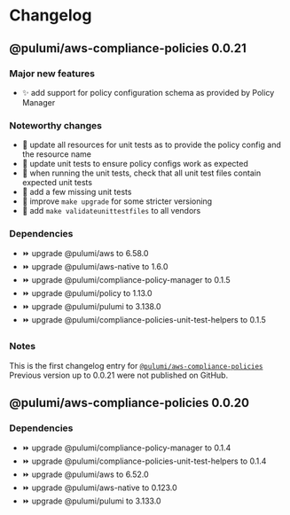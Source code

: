 # Changelog

## @pulumi/aws-compliance-policies 0.0.21

### Major new features

* ✨ add support for policy configuration schema as provided by Policy Manager

### Noteworthy changes

* 🌿 update all resources for unit tests as to provide the policy config and the resource name
* 🌿 update unit tests to ensure policy configs work as expected
* 🌿 when running the unit tests, check that all unit test files contain expected unit tests
* 🐛 add a few missing unit tests
* 🌿 improve `make upgrade` for some stricter versioning
* 🌿 add `make validateunittestfiles` to all vendors

### Dependencies

* ⏩ upgrade @pulumi/aws to 6.58.0
* ⏩ upgrade @pulumi/aws-native to 1.6.0
* ⏩ upgrade @pulumi/compliance-policy-manager to 0.1.5
* ⏩ upgrade @pulumi/policy to 1.13.0
* ⏩ upgrade @pulumi/pulumi to 3.138.0
* ⏩ upgrade @pulumi/compliance-policies-unit-test-helpers to 0.1.5

### Notes

This is the first changelog  entry for [`@pulumi/aws-compliance-policies`](https://www.npmjs.com/package/@pulumi/aws-compliance-policies)
Previous version up to 0.0.21 were not published on GitHub.

## @pulumi/aws-compliance-policies 0.0.20

### Dependencies

* ⏩ upgrade @pulumi/compliance-policy-manager to 0.1.4
* ⏩ upgrade @pulumi/compliance-policies-unit-test-helpers to 0.1.4
* ⏩ upgrade @pulumi/aws to 6.52.0
* ⏩ upgrade @pulumi/aws-native to 0.123.0
* ⏩ upgrade @pulumi/pulumi to 3.133.0
